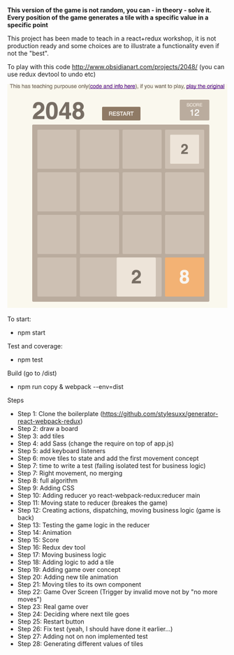 **This version of the game is not random, you can - in theory - solve it. Every position of the game generates a tile with a specific value in a specific point**

This project has been made to teach in a react+redux workshop, it is not production ready and some choices are to illustrate a functionality even if not the "best".

To play with this code http://www.obsidianart.com/projects/2048/ (you can use redux devtool to undo etc)

![alt text](doc/demo.gif "Gameplay example")



To start:
- npm start

Test and coverage:
- npm test

Build (go to /dist)
- npm run copy & webpack --env=dist

Steps
- Step 1: Clone the boilerplate (https://github.com/stylesuxx/generator-react-webpack-redux)
- Step 2: draw a board
- Step 3: add tiles
- Step 4: add Sass (change the require on top of app.js)
- Step 5: add keyboard listeners
- Step 6: move tiles to state and add the first movement concept
- Step 7: time to write a test (failing isolated test for business logic)
- Step 7: Right movement, no merging
- Step 8: full algorithm
- Step 9: Adding CSS
- Step 10: Adding reducer yo react-webpack-redux:reducer main
- Step 11: Moving state to reducer (breakes the game)
- Step 12: Creating actions, dispatching, moving business logic (game is back)
- Step 13: Testing the game logic in the reducer
- Step 14: Animation
- Step 15: Score
- Step 16: Redux dev tool
- Step 17: Moving business logic
- Step 18: Adding logic to add a tile
- Step 19: Adding game over concept
- Step 20: Adding new tile animation
- Step 21: Moving tiles to its own component
- Step 22: Game Over Screen (Trigger by invalid move not by "no more moves")
- Step 23: Real game over
- Step 24: Deciding where next tile goes
- Step 25: Restart button
- Step 26: Fix test (yeah, I should have done it earlier...)
- Step 27: Adding not on non implemented test
- Step 28: Generating different values of tiles
